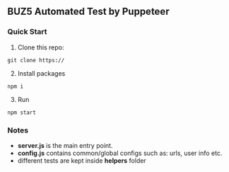 ## BUZ5 Automated Test by Puppeteer

### Quick Start
1. Clone this repo:
```
git clone https://
```
2. Install packages
```
npm i
```
3. Run
```
npm start
```


### Notes
- **server.js** is the main entry point.
- **config.js** contains common/global configs such as: urls, user info etc.
- different tests are kept inside **helpers** folder
